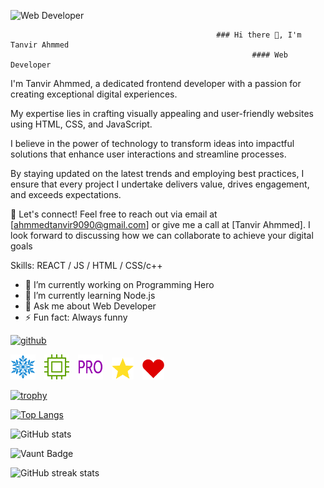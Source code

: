 
![Web Developer](https://i.ibb.co/hK6BQmb/github-header-image-2.png)

                                                  ### Hi there 👋, I'm Tanvir Ahmmed
                                                          #### Web Developer


I'm Tanvir Ahmmed, a dedicated frontend developer with a passion for creating exceptional digital experiences.

My expertise lies in crafting visually appealing and user-friendly websites using HTML, CSS, and JavaScript.

 I believe in the power of technology to transform ideas into impactful solutions that enhance user interactions and streamline processes.

By staying updated on the latest trends and employing best practices, I ensure that every project I undertake delivers value, drives engagement, and exceeds expectations.

💬 Let's connect! Feel free to reach out via email at [ahmmedtanvir9090@gmail.com] or give me a call at [Tanvir Ahmmed]. I look forward to discussing how we can collaborate to achieve your digital goals

Skills: REACT / JS / HTML / CSS/c++

- 🔭 I’m currently working on Programming Hero 
- 🌱 I’m currently learning Node.js 
- 💬 Ask me about Web Developer 
- ⚡ Fun fact: Always funny 


[<img src='https://cdn.jsdelivr.net/npm/simple-icons@3.0.1/icons/github.svg' alt='github' height='40'>](https://github.com/Tanvirgit07)  

<a href='https://archiveprogram.github.com/'><img src='https://raw.githubusercontent.com/acervenky/animated-github-badges/master/assets/acbadge.gif' width='40' height='40'></a> <a href='https://docs.github.com/en/developers'><img src='https://raw.githubusercontent.com/acervenky/animated-github-badges/master/assets/devbadge.gif' width='40' height='40'></a> <a href='https://github.com/pricing'><img src='https://raw.githubusercontent.com/acervenky/animated-github-badges/master/assets/pro.gif' width='40' height='40'></a> <a href='https://stars.github.com/'><img src='https://raw.githubusercontent.com/acervenky/animated-github-badges/master/assets/starbadge.gif' width='35' height='35'></a> <a href='https://docs.github.com/en/github/supporting-the-open-source-community-with-github-sponsors'><img src='https://raw.githubusercontent.com/acervenky/animated-github-badges/master/assets/sponsorbadge.gif' width='35' height='35'></a> 

[![trophy](https://github-profile-trophy.vercel.app/?username=Tanvirgit07)](https://github.com/ryo-ma/github-profile-trophy)

[![Top Langs](https://github-readme-stats.vercel.app/api/top-langs/?username=Tanvirgit07)](https://github.com/anuraghazra/github-readme-stats)

![GitHub stats](https://github-readme-stats.vercel.app/api?username=Tanvirgit07&show_icons=true&count_private=true)  

![Vaunt Badge](https://api.vaunt.dev/v1/github/entities/Tanvirgit07/contributions?format=svg&private=true)  

![GitHub streak stats](https://streak-stats.demolab.com/?user=Tanvirgit07)  



